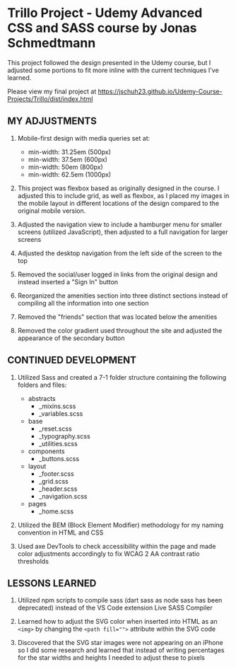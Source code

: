 # Trillo Project - Udemy Advanced CSS and SASS course by Jonas Schmedtmann

This project followed the design presented in the Udemy course, but I adjusted some portions to fit more inline with the current techniques I've learned.

Please view my final project at https://jschuh23.github.io/Udemy-Course-Projects/Trillo/dist/index.html

## MY ADJUSTMENTS

1. Mobile-first design with media queries set at:

    - min-width: 31.25em (500px)
    - min-width: 37.5em (600px)
    - min-width: 50em (800px)
    - min-width: 62.5em (1000px)

2. This project was flexbox based as originally designed in the course. I adjusted this to include grid, as well as flexbox, as I placed my images in the mobile layout in different locations of the design compared to the original mobile version.

3. Adjusted the navigation view to include a hamburger menu for smaller screens (utilized JavaScript), then adjusted to a full navigation for larger screens

4. Adjusted the desktop navigation from the left side of the screen to the top

5. Removed the social/user logged in links from the original design and instead inserted a "Sign In" button

6. Reorganized the amenities section into three distinct sections instead of compiling all the information into one section

7. Removed the "friends" section that was located below the amenities

8. Removed the color gradient used throughout the site and adjusted the appearance of the secondary button

## CONTINUED DEVELOPMENT

1. Utilized Sass and created a 7-1 folder structure containing the following folders and files:

    - abstracts
        - \_mixins.scss
        - \_variables.scss
    - base
        - \_reset.scss
        - \_typography.scss
        - \_utilities.scss
    - components
        - \_buttons.scss
    - layout
        - \_footer.scss
        - \_grid.scss
        - \_header.scss
        - \_navigation.scss
    - pages
        - \_home.scss

2. Utilized the BEM (Block Element Modifier) methodology for my naming convention in HTML and CSS  

3. Used axe DevTools to check accessibility within the page and made color adjustments accordingly to fix WCAG 2 AA contrast ratio thresholds

## LESSONS LEARNED

1. Utilized npm scripts to compile sass (dart sass as node sass has been deprecated) instead of the VS Code extension Live SASS Compiler

2. Learned how to adjust the SVG color when inserted into HTML as an `<img>` by changing the `<path fill="">` attribute within the SVG code

3. Discovered that the SVG star images were not appearing on an iPhone so I did some research and learned that instead of writing percentages for the star widths and heights I needed to adjust these to pixels
